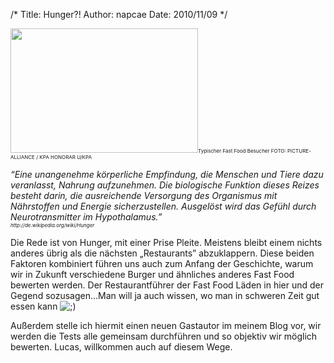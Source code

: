 /*
Title: Hunger?!
Author: napcae
Date: 2010/11/09
*/

[<img class="size-medium wp-image-155 aligncenter" title="Filmszene aus &quot;Der Sinn des Lebens&quot;" src="http://napcae.files.wordpress.com/2010/11/filmszene-aus-der-sinn-des-lebens.jpeg?w=300" alt="" width="300" height="199" />][1]<span style="font-size:8px;">Typischer Fast Food Besucher FOTO: PICTURE-ALLIANCE / KPA HONORAR U/KPA</span>

<div style="text-align:left;">
  <em>“Eine unangenehme körperliche Empfindung, die Menschen und Tiere dazu veranlasst, Nahrung aufzunehmen. Die biologische Funktion dieses Reizes besteht darin, die ausreichende Versorgung des Organismus mit Nährstoffen und Energie sicherzustellen. Ausgelöst wird das Gefühl durch Neurotransmitter im Hypothalamus.”</em><br /> <em><span style="font-size:8px;">http://de.wikipedia.org/wiki/Hunger</span></em>
</div>


<div>
  <p style="text-align:left;">
    Die Rede ist von Hunger, mit einer Prise Pleite. Meistens bleibt einem nichts anderes übrig als die nächsten „Restaurants” abzuklappern. Diese beiden Faktoren kombiniert führen uns auch zum Anfang der Geschichte, warum wir in Zukunft verschiedene Burger und ähnliches anderes Fast Food bewerten werden. Der Restaurantführer der Fast Food Läden in hier und der Gegend sozusagen…Man will ja auch wissen, wo man in schweren Zeit gut essen kann <img src='http://198.211.112.164/wp-includes/images/smilies/icon_wink.gif' alt=';)' class='wp-smiley' />
  </p>
  
  <p style="text-align:left;">
    Außerdem stelle ich hiermit einen neuen Gastautor im meinem Blog vor, wir werden die Tests alle gemeinsam durchführen und so objektiv wir möglich bewerten. Lucas, willkommen auch auf diesem Wege.
  </p>
</div>

 [1]: http://napcae.files.wordpress.com/2010/11/filmszene-aus-der-sinn-des-lebens.jpeg